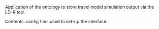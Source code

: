 Application of the ontology to store travel model simulation output via the LD-R tool.

Contents: config files used to set-up the interface.
